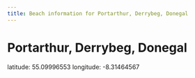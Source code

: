 ```yaml
---
title: Beach information for Portarthur, Derrybeg, Donegal
---
```

# Portarthur, Derrybeg, Donegal 

<div class="location-info">latitude: 55.09996553 longitude: -8.31464567</div>
<div></div>